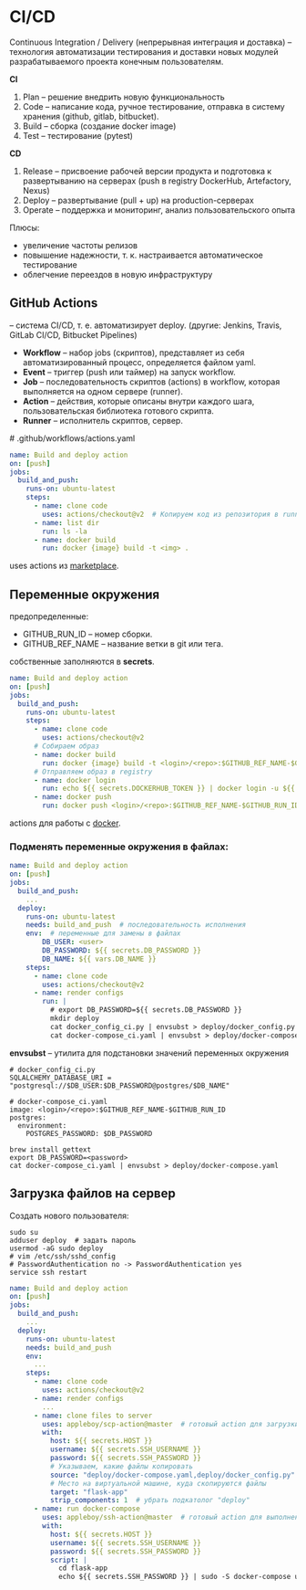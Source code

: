 # CI/CD

Continuous Integration / Delivery (непрерывная интеграция и доставка) – технология автоматизации тестирования и доставки новых модулей разрабатываемого проекта конечным пользователям.

**CI**
1) Plan – решение внедрить новую функциональность
2) Code – написание кода, ручное тестирование, отправка в систему хранения (github, gitlab, bitbucket).
3) Build – сборка (создание docker image)
4) Test – тестирование (pytest)

**CD**
1) Release – присвоение рабочей версии продукта и подготовка к развертыванию на серверах (push в registry DockerHub, Artefactory, Nexus)
2) Deploy – развертывание (pull + up) на production-серверах
3) Operate – поддержка и мониторинг, анализ пользовательского опыта

Плюсы:
* увеличение частоты релизов
* повышение надежности, т. к. настраивается автоматическое тестирование
* облегчение переездов в новую инфраструктуру


## GitHub Actions

 – система CI/CD, т. е. автоматизирует deploy. (другие: Jenkins, Travis, GitLab CI/CD, Bitbucket Pipelines) 
 
 * **Workflow** – набор jobs (скриптов), представляет из себя автоматизированный процесс, определяется файлом yaml.
* **Event** – триггер (push или таймер) на запуск workflow.
* **Job** – последовательность скриптов (actions) в workflow, которая выполняется на одном сервере (runner).
* **Action** – действия, которые описаны внутри каждого шага, пользовательская библиотека готового скрипта.
* **Runner** – исполнитель скриптов, сервер.

\# .github/workflows/actions.yaml

```yaml
name: Build and deploy action
on: [push]
jobs:
  build_and_push:
    runs-on: ubuntu-latest
    steps:
      - name: clone code 
        uses: actions/checkout@v2  # Копируем код из репозитория в runner
      - name: list dir
        run: ls -la
      - name: docker build
        run: docker {image} build -t <img> .
```

uses actions из [marketplace](https://github.com/marketplace?type=actions).


## Переменные окружения

предопределенные:
- GITHUB_RUN_ID – номер сборки.
- GITHUB_REF_NAME – название ветки в git или тега.

собственные заполняются в **secrets**.

```yaml
name: Build and deploy action
on: [push]
jobs:
  build_and_push:
    runs-on: ubuntu-latest
    steps:
      - name: clone code 
        uses: actions/checkout@v2
      # Собираем образ
      - name: docker build
        run: docker {image} build -t <login>/<repo>:$GITHUB_REF_NAME-$GITHUB_RUN_ID .
      # Отправляем образ в registry
      - name: docker login
        run: echo ${{ secrets.DOCKERHUB_TOKEN }} | docker login -u ${{ secrets.DOCKERHUB_USERNAME }} --password-stdin
      - name: docker push
        run: docker push <login>/<repo>:$GITHUB_REF_NAME-$GITHUB_RUN_ID
```

actions для работы с [docker](https://docs.docker.com/language/python/configure-ci-cd/).


### Подменять переменные окружения в файлах:

```yaml
name: Build and deploy action
on: [push]
jobs:
  build_and_push:
    ...
  deploy:
  	runs-on: ubuntu-latest
  	needs: build_and_push  # последовательность исполнения
  	env:  # переменные для замены в файлах
  		DB_USER: <user>
  		DB_PASSWORD: ${{ secrets.DB_PASSWORD }}
  		DB_NAME: ${{ vars.DB_NAME }}
  	steps:
      - name: clone code 
        uses: actions/checkout@v2
      - name: render configs
        run: |
          # export DB_PASSWORD=${{ secrets.DB_PASSWORD }}
          mkdir deploy
          cat docker_config_ci.py | envsubst > deploy/docker_config.py
          cat docker-compose_ci.yaml | envsubst > deploy/docker-compose.yaml
```

**envsubst** – утилита для подстановки значений переменных окружения

```
# docker_config_ci.py
SQLALCHEMY_DATABASE_URI = "postgresql://$DB_USER:$DB_PASSWORD@postgres/$DB_NAME"

# docker-compose_ci.yaml
image: <login>/<repo>:$GITHUB_REF_NAME-$GITHUB_RUN_ID
postgres:
  environment:
    POSTGRES_PASSWORD: $DB_PASSWORD
```

```shell
brew install gettext
export DB_PASSWORD=<password>
cat docker-compose_ci.yaml | envsubst > deploy/docker-compose.yaml
```


## Загрузка файлов на сервер

Создать нового пользователя:
```shell
sudo su
adduser deploy  # задать пароль
usermod -aG sudo deploy
# vim /etc/ssh/sshd_config
# PasswordAuthentication no -> PasswordAuthentication yes
service ssh restart
```

```yaml
name: Build and deploy action
on: [push]
jobs:
  build_and_push:
    ...
  deploy:
  	runs-on: ubuntu-latest
  	needs: build_and_push
  	env:
      ...
  	steps:
  	  - name: clone code 
        uses: actions/checkout@v2
      - name: render configs
        ...
      - name: clone files to server
        uses: appleboy/scp-action@master  # готовый action для загрузки файлов через SCP
        with:
          host: ${{ secrets.HOST }}
          username: ${{ secrets.SSH_USERNAME }}
          password: ${{ secrets.SSH_PASSWORD }}
          # Указываем, какие файлы копировать
          source: "deploy/docker-compose.yaml,deploy/docker_config.py"
          # Место на виртуальной машине, куда скопируются файлы
          target: "flask-app"
          strip_components: 1  # убрать подкатолог "deploy"
      - name: run docker-compose
        uses: appleboy/ssh-action@master  # готовый action для выполнения команд через SSH
        with:
          host: ${{ secrets.HOST }}
          username: ${{ secrets.SSH_USERNAME }}
          password: ${{ secrets.SSH_PASSWORD }}
          script: |
            cd flask-app
            echo ${{ secrets.SSH_PASSWORD }} | sudo -S docker-compose up -d
```
